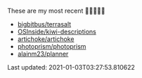 These are my most recent 🌟🌟🌟🌟🌟

* [bigbitbus/terrasalt](https://github.com/bigbitbus/terrasalt)
* [OSInside/kiwi-descriptions](https://github.com/OSInside/kiwi-descriptions)
* [artichoke/artichoke](https://github.com/artichoke/artichoke)
* [photoprism/photoprism](https://github.com/photoprism/photoprism)
* [alainm23/planner](https://github.com/alainm23/planner)

Last updated: 2021-01-03T03:27:53.810622
